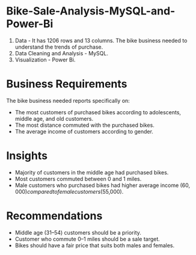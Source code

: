 # Bike-Sale-Analysis-MySQL-and-Power-Bi

1. Data - It has 1206 rows and 13 columns. The bike business needed to understand the trends of purchase.
2. Data Cleaning and Analysis - MySQL.
3. Visualization - Power Bi.

# Business Requirements 
The bike business needed reports specifically on:
* The most customers of purchased bikes according to adolescents, middle age, and old customers. 
* The most distance commuted with the purchased bikes. 
* The average income of customers according to gender.

# Insights 
* Majority of customers in the middle age had purchased bikes.
* Most customers commuted between 0 and 1 miles.
* Male customers who purchased bikes had higher average income ($60,000) compared to female customers ($55,000).

# Recommendations
* Middle age (31–54) customers should be a priority.
* Customer who commute 0–1 miles should be a sale target.
* Bikes should have a fair price that suits both males and females.
